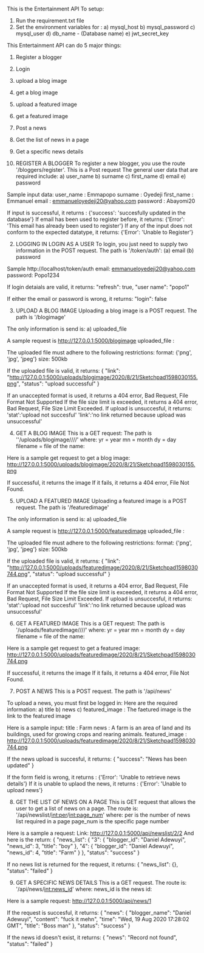 This is the Entertainment API
To setup:
1) Run the requirement.txt file
2) Set the environment variables for :
    a) mysql_host
    b) mysql_password
    c) mysql_user
    d) db_name - (Database name)
    e) jwt_secret_key

This Entertainment API can do 5 major things:
1) Register a blogger
2) Login 
3) upload a blog image
4) get a blog image
5) upload a featured image
6) get a featured image
7) Post a news
8) Get the list of news in a page
9) Get a specific news details



1) REGISTER A BLOGGER
To register a new blogger, you use the route '/bloggers/register'. This is a Post request
The  general user data that are required include:
a) user_name 
b) surname
c) first_name 
d) email 
e) password

Sample input data:
user_name  : Emmapopo
surname    : Oyedeji
first_name : Emmanuel
email      : emmanueloyedeji20@yahoo.com
password   : Abayomi20

If input is successful, it returns :                                         {'success': 'succesfully updated in the database'}
If email has been used to register before, it returns:                       {'Error': 'This email has already been used to register'}
If any of the input does not conform to the expected datatype, it returns:   {'Error': 'Unable to Register'}  



2) LOGGING IN
LOGIN AS A USER
To login, you just need to supply two information in the POST request. The path is '/token/auth':
(a) email
(b) password

Sample 
http://localhost/token/auth
email: emmanueloyedeji20@yahoo.com
password: Popo1234

If login detaials are valid, it returns: "refresh": true,
                                        "user name": "popo1"
            
If either the email or password is wrong, it returns:  "login": false



3) UPLOAD A BLOG IMAGE
Uploading a blog image is a POST request. The path is '/blogimage'

The only information is send is:
a) uploaded_file

A sample request is
http://127.0.0.1:5000/blogimage
uploaded_file : <upload the image file>  

The uploaded file must adhere to the following restrictions:
format: {'png', 'jpg', 'jpeg'}
size: 500kb

If the uploaded file is valid, it returns: 
{
  "link": "http://127.0.0.1:5000/uploads/blogimage/2020/8/21/Sketchpad1598030155.png",
  "status": "upload successful"
}

If an unaccepted format is used, it returns a 404 error, Bad Request, File Format Not Supported
If the file size limit is exceeded, it returns a 404 error, Bad Request, File Size Limit Exceeded.
If upload is unsuccesful, it returns:
'stat':'upload not succesful'
'link':'no link returned because upload was unsuccessful'



4) GET A BLOG IMAGE
This is a GET request: The path is ''/uploads/blogimage/<yr>/<mn>/<dy>/<filename>'
where:
yr = year
mn = month
dy = day
filename = file of the name:

Here is a sample get request to get a blog image:
http://127.0.0.1:5000/uploads/blogimage/2020/8/21/Sketchpad1598030155.png

If successful, it returns the image
If it fails, it returns a 404 error, File Not Found.



5) UPLOAD A FEATURED IMAGE
Uploading a featured image is a POST request. The path is '/featuredimage'

The only information is send is:
a) uploaded_file

A sample request is
http://127.0.0.1:5000/featuredimage
uploaded_file : <upload the image file>  

The uploaded file must adhere to the following restrictions:
format: {'png', 'jpg', 'jpeg'}
size: 500kb

If the uploaded file is valid, it returns: 
{
  "link": "http://127.0.0.1:5000/uploads/featuredimage/2020/8/21/Sketchpad1598030744.png",
  "status": "upload successful"
}

If an unaccepted format is used, it returns a 404 error, Bad Request, File Format Not Supported
If the file size limit is exceeded, it returns a 404 error, Bad Request, File Size Limit Exceeded.
If upload is unsuccesful, it returns:
'stat':'upload not succesful'
'link':'no link returned because upload was unsuccessful'



6) GET A FEATURED IMAGE
This is a GET request: The path is '/uploads/featuredimage/<yr>/<mn>/<dy>/<filename>'
where:
yr = year
mn = month
dy = day
filename = file of the name:

Here is a sample get request to get a featured image:
http://127.0.0.1:5000/uploads/featuredimage/2020/8/21/Sketchpad1598030744.png

If successful, it returns the image
If it fails, it returns a 404 error, File Not Found.



7) POST A NEWS
This is a POST request. The path is '/api/news'

To upload a news, you must first be logged in:
Here are the required information:
a) title
b) news 
c) featured_image : The faetured image is the link to the featured image

Here is a sample input:
title          :    Farm
news           :    A farm is an area of land and its buildings, used for growing crops and rearing animals.
featured_image :    http://127.0.0.1:5000/uploads/featuredimage/2020/8/21/Sketchpad1598030744.png

If the news upload is succesful, it returns: 
{
  "success": "News has been updated"
}

If the form field is wrong, it returns          :         {'Error': 'Unable to retrieve news details'}
If it is unable to uplaod the news, it returns  :         {'Error': 'Unable to upload news'}



8) GET THE LIST OF NEWS ON A PAGE
This is GET request that allows the user to get a list of news on a page.
The route is: '/api/newslist/<int:per>/<int:page_num>'
where:
per is the number of news list required in a page
page_num is the specific page number

Here is a sample a request:
Link: http://127.0.0.1:5000/api/newslist/2/2
And here is the return:
{
  "news_list": {
    "3": {
      "blogger_id": "Daniel Adewuyi",
      "news_id": 3,
      "title": "boy"
    },
    "4": {
      "blogger_id": "Daniel Adewuyi",
      "news_id": 4,
      "title": "Farm"
    }
  },
  "status": "success"
}

If no news list is returned for the request, it returns:
{
  "news_list": {},
  "status": "failed"
}



9) GET A SPECIFIC NEWS DETAILS
This is a GET request. 
The route is: '/api/news/<int:news_id>'
where:
news_id is the news id:

Here is a sample request:
http://127.0.0.1:5000/api/news/1

If the request is succesful, it returns:
{
  "news": {
    "blogger_name": "Daniel Adewuyi",
    "content": "fuck it mehn",
    "time": "Wed, 19 Aug 2020 17:28:02 GMT",
    "title": "Boss man"
  },
  "status": "success"
}

If the news id doesn't exist, it returns:
{
  "news": "Record not found",
  "status": "failed"
}


